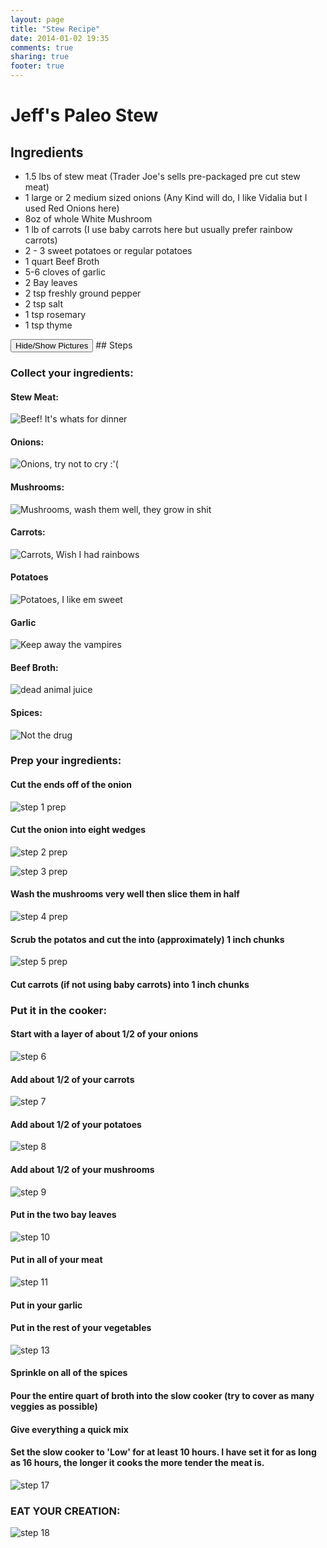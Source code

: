 ```yaml
---
layout: page
title: "Stew Recipe"
date: 2014-01-02 19:35
comments: true
sharing: true
footer: true
---
```


# Jeff's Paleo Stew

## Ingredients

* 1.5 lbs of stew meat (Trader Joe's sells pre-packaged pre cut stew meat)
* 1 large or 2 medium sized onions (Any Kind will do, I like Vidalia but I used Red Onions here)
* 8oz of whole White Mushroom
* 1 lb of carrots (I use baby carrots here but usually prefer rainbow carrots)
* 2 - 3 sweet potatoes or regular potatoes
* 1 quart Beef Broth
* 5-6 cloves of garlic
* 2 Bay leaves
* 2 tsp freshly ground pepper
* 2 tsp salt
* 1 tsp rosemary
* 1 tsp thyme

<button class="remove-pics">
  Hide/Show Pictures
</button>
## Steps

### Collect your ingredients:

#### Stew Meat:

![Beef! It's whats for dinner](images/cooking/ingredient-beef.jpg "Beef! It's whats for dinner")

#### Onions:

![Onions, try not to cry :'(](images/cooking/ingredient-onion.jpg "Onions, try not to cry :'(")

#### Mushrooms:

![Mushrooms, wash them well, they grow in shit](images/cooking/ingredient-mushrooms.jpg "Mushrooms, wash them well, they grow in shit")

#### Carrots:

![Carrots, Wish I had rainbows](images/cooking/ingredient-carrots.jpg "What's up doc?")

#### Potatoes

![Potatoes, I like em sweet](images/cooking/ingredient-potatos.jpg "Potatoes, I like em sweet")

#### Garlic

![Keep away the vampires](images/cooking/ingredient-garlic.jpg "Keep away the vampires")

#### Beef Broth:

![dead animal juice](images/cooking/ingredient-broth.jpg "dead animal juice")

#### Spices:

![Not the drug](images/cooking/ingredient-spices.jpg "Not the drug")

### Prep your ingredients:

#### Cut the ends off of the onion

![step 1 prep](images/cooking/step-prep-onion.jpg)

#### Cut the onion into eight wedges

![step 2 prep](images/cooking/step-prep-onion-2.jpg)

![step 3 prep](images/cooking/step-prep-onion-3.jpg)

#### Wash the mushrooms very well then slice them in half

![step 4 prep](images/cooking/step-prep-mushrooms-2.jpg)

#### Scrub the potatos and cut the into (approximately) 1 inch chunks

![step 5 prep](images/cooking/step-prep-potato.jpg)

#### Cut carrots (if not using baby carrots) into 1 inch chunks

### Put it in the cooker:

#### Start with a layer of about 1/2 of your onions

![step 6](images/cooking/step-01.jpg)

#### Add about 1/2 of your carrots

![step 7](images/cooking/step-02.jpg)

#### Add about 1/2 of your potatoes

![step 8](images/cooking/step-03.jpg)

#### Add about 1/2 of your mushrooms

![step 9](images/cooking/step-04.jpg)

#### Put in the two bay leaves

![step 10](images/cooking/step-05.jpg)

#### Put in all of your meat

![step 11](images/cooking/step-06.jpg)

#### Put in your garlic

#### Put in the rest of your vegetables

![step 13](images/cooking/step-07.jpg)

#### Sprinkle on all of the spices

#### Pour the entire quart of broth into the slow cooker (try to cover as many veggies as possible)

#### Give everything a quick mix

#### Set the slow cooker to 'Low' for at least 10 hours. I have set it for as long as 16 hours, the longer it cooks the more tender the meat is.

![step 17](images/cooking/step-08.jpg)

### EAT YOUR CREATION:

![step 18](images/cooking/eat.jpg)

<script type="text/javascript">
$( ".remove-pics" ).click(function() {
  $("img").toggle();
});
</script>







